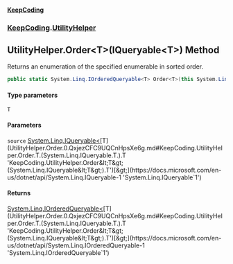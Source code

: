 #### [KeepCoding](index.md 'index')
### [KeepCoding](KeepCoding.md 'KeepCoding').[UtilityHelper](UtilityHelper.md 'KeepCoding.UtilityHelper')
## UtilityHelper.Order&lt;T&gt;(IQueryable&lt;T&gt;) Method
Returns an enumeration of the specified enumerable in sorted order.  
```csharp
public static System.Linq.IOrderedQueryable<T> Order<T>(this System.Linq.IQueryable<T> source);
```
#### Type parameters
<a name='KeepCoding.UtilityHelper.Order.T.(System.Linq.IQueryable.T.).T'></a>
`T`  
  
#### Parameters
<a name='KeepCoding.UtilityHelper.Order.T.(System.Linq.IQueryable.T.).source'></a>
`source` [System.Linq.IQueryable&lt;](https://docs.microsoft.com/en-us/dotnet/api/System.Linq.IQueryable-1 'System.Linq.IQueryable`1')[T](UtilityHelper.Order.0.QxjezCFC9UQCnHpsXe6g.md#KeepCoding.UtilityHelper.Order.T.(System.Linq.IQueryable.T.).T 'KeepCoding.UtilityHelper.Order&lt;T&gt;(System.Linq.IQueryable&lt;T&gt;).T')[&gt;](https://docs.microsoft.com/en-us/dotnet/api/System.Linq.IQueryable-1 'System.Linq.IQueryable`1')  
  
#### Returns
[System.Linq.IOrderedQueryable&lt;](https://docs.microsoft.com/en-us/dotnet/api/System.Linq.IOrderedQueryable-1 'System.Linq.IOrderedQueryable`1')[T](UtilityHelper.Order.0.QxjezCFC9UQCnHpsXe6g.md#KeepCoding.UtilityHelper.Order.T.(System.Linq.IQueryable.T.).T 'KeepCoding.UtilityHelper.Order&lt;T&gt;(System.Linq.IQueryable&lt;T&gt;).T')[&gt;](https://docs.microsoft.com/en-us/dotnet/api/System.Linq.IOrderedQueryable-1 'System.Linq.IOrderedQueryable`1')  
